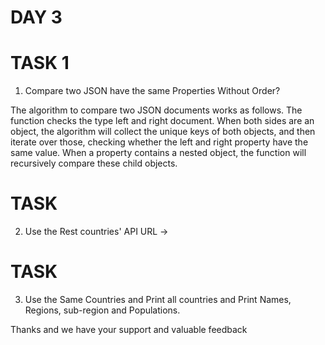 # DAY 3
# TASK 1
1. Compare two JSON have the same Properties Without Order? 

The algorithm to compare two JSON documents works as follows. The function checks the type left and right document. When both sides are an object, the algorithm will collect the unique keys of both objects, and then iterate over those, checking whether the left and right property have the same value. When a property contains a nested object, the function will recursively compare these child objects.

# TASK

2. Use the Rest countries' API URL ->

# TASK


3. Use the Same Countries and Print all countries and Print Names, Regions, sub-region and Populations.


Thanks and we have your support and valuable feedback

